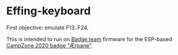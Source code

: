 # Effing-keyboard
First objective: emulate F13..F24.

This is intended to run on [Badge.team](https://badge.team) firmware for the ESP-based [CampZone 2020 badge "Ærpane"](http://cz20.hackz.one/).
